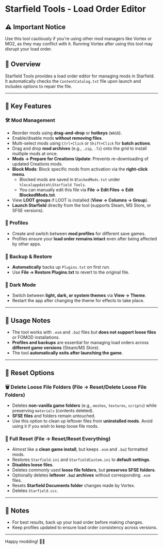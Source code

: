 ﻿# Starfield Tools - Load Order Editor

## ⚠️ Important Notice
Use this tool cautiously if you're using other mod managers like Vortex or MO2, as they may conflict with it. Running Vortex after using this tool may disrupt your load order.

## 📌 Overview
Starfield Tools provides a load order editor for managing mods in Starfield. It automatically checks the `ContentCatalog.txt` file upon launch and includes options to repair the file.

---

## 🚀 Key Features

### 🛠️ Mod Management
- Reorder mods using **drag-and-drop** or **hotkeys** (`WASD`).
- Enable/disable mods **without removing files**.
- Multi-select mods using `Ctrl+Click` or `Shift+Click` for **batch actions**.
- Drag and drop **mod archives** (e.g., `.zip`, `.7z`) onto the grid to install multiple mods at once.
- **Mods -> Prepare for Creations Update**: Prevents re-downloading of updated Creations mods.
- **Block Mods**: Block specific mods from activation via the **right-click menu**.
  - Blocked mods are saved in `BlockedMods.txt` under `%localappdata%\Starfield Tools`.
  - You can manually edit this file via **File -> Edit Files -> Edit BlockedMods.txt**.
- View **LOOT groups** if LOOT is installed (**View -> Columns -> Group**).
- **Launch Starfield** directly from the tool (supports Steam, MS Store, or SFSE versions).

### 📂 Profiles
- Create and switch between **mod profiles** for different save games.
- Profiles ensure your **load order remains intact** even after being affected by other apps.

### 🔄 Backup & Restore
- **Automatically** backs up `Plugins.txt` on first run.
- Use **File -> Restore Plugins.txt** to revert to the original file.

### 🌙 Dark Mode
- Switch between **light, dark, or system themes** via **View -> Theme**.
- Restart the app after changing the theme for effects to take place.

---

## 📖 Usage Notes
- The tool works with `.esm` and `.ba2` files but **does not support loose files** or FOMOD installations.
- **Profiles and backups** are essential for managing load orders across **different game versions** (Steam/MS Store).
- The tool **automatically exits after launching the game**.

---

## 🔄 Reset Options

### 🗑️ Delete Loose File Folders (**File -> Reset/Delete Loose File Folders**)
- Deletes **non-vanilla game folders** (e.g., `meshes`, `textures`, `scripts`) while preserving `materials` (contents deleted).
- **SFSE files** and folders remain untouched.
- Use this option to clean up leftover files from **uninstalled mods**. Avoid using it if you wish to keep loose file mods.

### 🔄 Full Reset (**File -> Reset/Reset Everything**)
- Almost like a **clean game install**, but keeps `.esm` and `.ba2` formatted mods.
- Restores `Starfield.ini` and `StarfieldCustom.ini` to **default settings**.
- **Disables loose files**.
- Deletes commonly used **loose file folders**, but **preserves SFSE folders**.
- Optionally deletes **leftover `.ba2` archives** without corresponding `.esm` files.
- Resets **Starfield Documents folder** changes made by Vortex.
- Deletes `Starfield.ccc`.

---

## 📝 Notes
- For best results, back up your load order before making changes.
- Keep profiles updated to ensure load order consistency across versions.

---

Happy modding! 🚀✨

